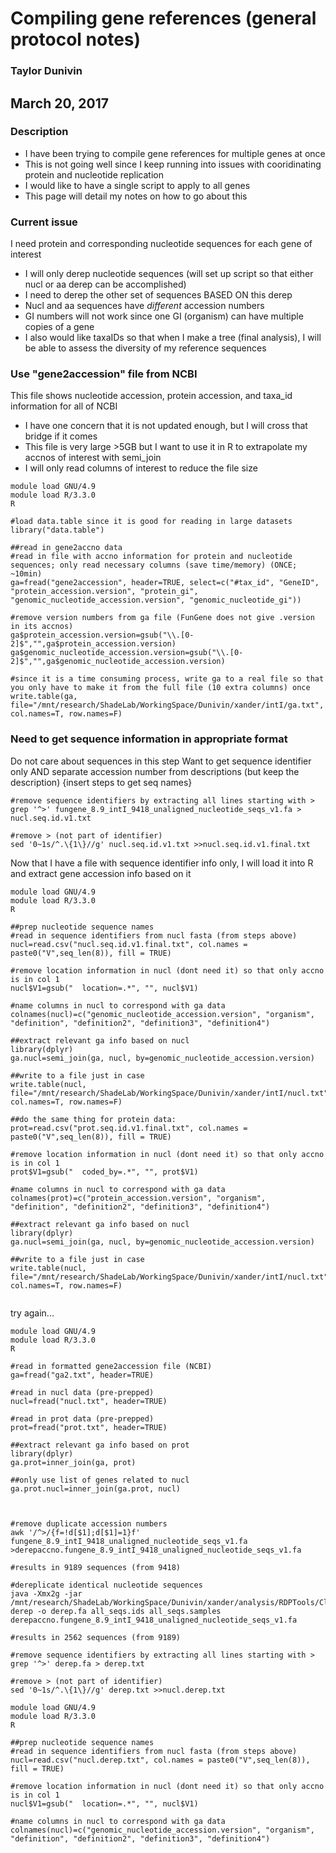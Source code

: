 # Compiling gene references (general protocol notes)
### Taylor Dunivin


## March 20, 2017

### Description
* I have been trying to compile gene references for multiple genes at once
* This is not going well since I keep running into issues with cooridinating protein and nucleotide replication
* I would like to have a single script to apply to all genes 
* This page will detail my notes on how to go about this

### Current issue
I need protein and corresponding nucleotide sequences for each gene of interest
 * I will only derep nucleotide sequences (will set up script so that either nucl or aa derep can be accomplished)
 * I need to derep the other set of sequences BASED ON this derep
  * Nucl and aa sequences have _different_ accession numbers
  * GI numbers will not work since one GI (organism) can have multiple copies of a gene
  * I also would like taxaIDs so that when I make a tree (final analysis), I will be able to assess the diversity of my reference sequences

### Use "gene2accession" file from NCBI 
This file shows nucleotide accession, protein accession, and taxa_id information for all of NCBI
* I have one concern that it is not updated enough, but I will cross that bridge if it comes
* This file is very large >5GB but I want to use it in R to extrapolate my accnos of interest with semi_join
* I will only read columns of interest to reduce the file size

```
module load GNU/4.9
module load R/3.3.0
R

#load data.table since it is good for reading in large datasets
library("data.table")

##read in gene2accno data
#read in file with accno information for protein and nucleotide sequences; only read necessary columns (save time/memory) (ONCE; ~10min)
ga=fread("gene2accession", header=TRUE, select=c("#tax_id", "GeneID", "protein_accession.version", "protein_gi", "genomic_nucleotide_accession.version", "genomic_nucleotide_gi"))

#remove version numbers from ga file (FunGene does not give .version in its accnos)
ga$protein_accession.version=gsub("\\.[0-2]$","",ga$protein_accession.version)
ga$genomic_nucleotide_accession.version=gsub("\\.[0-2]$","",ga$genomic_nucleotide_accession.version)

#since it is a time consuming process, write ga to a real file so that you only have to make it from the full file (10 extra columns) once
write.table(ga, file="/mnt/research/ShadeLab/WorkingSpace/Dunivin/xander/intI/ga.txt", col.names=T, row.names=F)
```

### Need to get sequence information in appropriate format
Do not care about sequences in this step
Want to get sequence identifier only AND separate accession number from descriptions (but keep the description)
{insert steps to get seq names}
```
#remove sequence identifiers by extracting all lines starting with >
grep '^>' fungene_8.9_intI_9418_unaligned_nucleotide_seqs_v1.fa > nucl.seq.id.v1.txt

#remove > (not part of identifier)
sed '0~1s/^.\{1\}//g' nucl.seq.id.v1.txt >>nucl.seq.id.v1.final.txt
```

Now that I have a file with sequence identifier info only, I will load it into R and extract gene accession info based on it 

```
module load GNU/4.9
module load R/3.3.0
R

##prep nucleotide sequence names
#read in sequence identifiers from nucl fasta (from steps above) 
nucl=read.csv("nucl.seq.id.v1.final.txt", col.names = paste0("V",seq_len(8)), fill = TRUE)

#remove location information in nucl (dont need it) so that only accno is in col 1
nucl$V1=gsub("  location=.*", "", nucl$V1)

#name columns in nucl to correspond with ga data
colnames(nucl)=c("genomic_nucleotide_accession.version", "organism", "definition", "definition2", "definition3", "definition4")

##extract relevant ga info based on nucl
library(dplyr)
ga.nucl=semi_join(ga, nucl, by=genomic_nucleotide_accession.version)

##write to a file just in case 
write.table(nucl, file="/mnt/research/ShadeLab/WorkingSpace/Dunivin/xander/intI/nucl.txt", col.names=T, row.names=F)

##do the same thing for protein data:
prot=read.csv("prot.seq.id.v1.final.txt", col.names = paste0("V",seq_len(8)), fill = TRUE)

#remove location information in nucl (dont need it) so that only accno is in col 1
prot$V1=gsub("  coded_by=.*", "", prot$V1)

#name columns in nucl to correspond with ga data
colnames(prot)=c("protein_accession.version", "organism", "definition", "definition2", "definition3", "definition4")

##extract relevant ga info based on nucl
library(dplyr)
ga.nucl=semi_join(ga, nucl, by=genomic_nucleotide_accession.version)

##write to a file just in case 
write.table(nucl, file="/mnt/research/ShadeLab/WorkingSpace/Dunivin/xander/intI/nucl.txt", col.names=T, row.names=F)


```

try again...

```
module load GNU/4.9
module load R/3.3.0
R

#read in formatted gene2accession file (NCBI)
ga=fread("ga2.txt", header=TRUE)

#read in nucl data (pre-prepped)
nucl=fread("nucl.txt", header=TRUE)

#read in prot data (pre-prepped)
prot=fread("prot.txt", header=TRUE)

##extract relevant ga info based on prot
library(dplyr)
ga.prot=inner_join(ga, prot)

##only use list of genes related to nucl
ga.prot.nucl=inner_join(ga.prot, nucl)



```
```
#remove duplicate accession numbers
awk '/^>/{f=!d[$1];d[$1]=1}f' fungene_8.9_intI_9418_unaligned_nucleotide_seqs_v1.fa >derepaccno.fungene_8.9_intI_9418_unaligned_nucleotide_seqs_v1.fa

#results in 9189 sequences (from 9418)

#dereplicate identical nucleotide sequences
java -Xmx2g -jar /mnt/research/ShadeLab/WorkingSpace/Dunivin/xander/analysis/RDPTools/Clustering.jar derep -o derep.fa all_seqs.ids all_seqs.samples derepaccno.fungene_8.9_intI_9418_unaligned_nucleotide_seqs_v1.fa

#results in 2562 sequences (from 9189)

#remove sequence identifiers by extracting all lines starting with >
grep '^>' derep.fa > derep.txt

#remove > (not part of identifier)
sed '0~1s/^.\{1\}//g' derep.txt >>nucl.derep.txt

module load GNU/4.9
module load R/3.3.0
R

##prep nucleotide sequence names
#read in sequence identifiers from nucl fasta (from steps above) 
nucl=read.csv("nucl.derep.txt", col.names = paste0("V",seq_len(8)), fill = TRUE)

#remove location information in nucl (dont need it) so that only accno is in col 1
nucl$V1=gsub("  location=.*", "", nucl$V1)

#name columns in nucl to correspond with ga data
colnames(nucl)=c("genomic_nucleotide_accession.version", "organism", "definition", "definition2", "definition3", "definition4")







